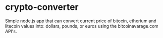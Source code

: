 # crypto-converter
Simple node.js app that can convert current price of bitocin, etherium and litecoin values into: dollars, pounds, or euros using the bitcoinavarage.com API's.
